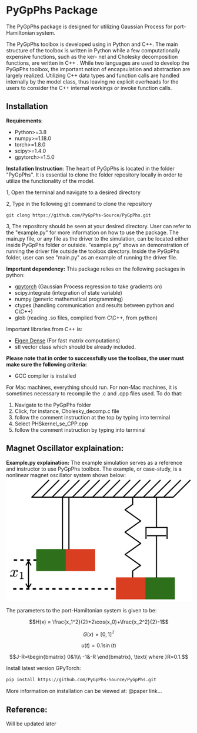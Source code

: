 # PyGpPhs Package

The PyGpPhs package is designed for utilizing Gaussian Process for port-Hamiltonian system.

The PyGpPhs toolbox is developed using in Python and C++. The main
structure of the toolbox is written in Python while a
few computationally expensive functions, such as the ker-
nel and Cholesky decomposition functions, are written
in C++ . While two languages are used to develop the
PyGpPhs toolbox, the important notion of encapsulation
and abstraction are largely realized. Utilizing C++ data
types and function calls are handled internally by the
model class, thus leaving no explicit overheads for the users
to consider the C++ internal workings or invoke function
calls.

## Installation

**Requirements**:
- Python>=3.8
- numpy>=1.18.0 
- torch>=1.8.0 
- scipy>=1.4.0 
- gpytorch>=1.5.0

**Installation Instruction**:
The heart of PyGpPhs is located in the folder "PyGpPhs". It is essential to 
clone the folder repository locally in order to utilize the functionality of the 
model.

1, Open the terminal and navigate to a desired directory

2, Type in the following git command to clone the repository
```commandline
git clong https://github.com/PyGpPhs-Source/PyGpPhs.git
```

3, The repository should be seen at your desired directory. User can refer to the "example.py" 
for more information on how to use the package. The main.py file, or any file as the driver
to the simulation, can be located either inside PyGpPhs folder or outside. "example.py" shows an demonstration
of running the driver file outside the toolbox directory. Inside the PyGpPhs folder,
user can see "main.py" as an example of running the driver file.

**Important dependency:**
This package relies on the following packages in python:
- [gpytorch](https://github.com/cornellius-gp/gpytorch/tree/master) (Gaussian Process regression to take gradients on)
- scipy.integrate (integration of state variable)
- numpy (generic mathematical programming)
- ctypes (handling communication and results between python and C\C++)
- glob (reading .so files, compiled from C\C++, from python)

Important libraries from C++ is:
- [Eigen Dense](https://eigen.tuxfamily.org/index.php?title=Main_Page) (For fast matrix computations)
- stl vector class which should be already included.

**Please note that in order to successfully use the toolbox, the user must make sure the following criteria:**
- GCC compiler is installed

For Mac machines, everything should run. For non-Mac machines, it is sometimes necessary to recompile the .c and .cpp files used.
To do that:
1. Navigate to the PyGpPhs folder
2. Click, for instance, Cholesky_decomp.c file
3. follow the comment instruction at the top by typing into terminal
4. Select PHSkernel_se_CPP.cpp
5. follow the comment instruction by typing into terminal


## Magnet Oscillator explaination:
**Example.py explaination:**
The example simulation serves as a reference and instructor to use PyGpPhs toolbox. The example, or case-study,
is a nonlinear magnet oscillator system shown below:
![Alt Text](./magnet_oscillator.png)

The parameters to the port-Hamiltonian system is given to be:
```math
H(x) = \frac{x_1^2}{2}+2\cos(x_0)+\frac{x_2^2}{2}-1
```

```math
G(x)=[0, 1]^T
```

```math
u(t)=0.1\sin(t)
```

```math
J-R=\begin{bmatrix}
        0&1\\\
        -1&-R
    \end{bmatrix}, \text{ where }R=0.1.
```






Install latest version GPyTorch:
```bash
pip install https://github.com/PyGpPhs-Source/PyGpPhs.git
```
More information on installation can be viewed at: @paper link...

## Reference:
Will be updated later
